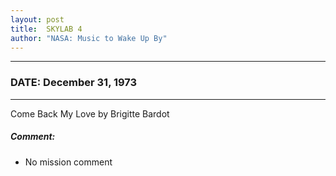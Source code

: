 ```yaml
---
layout: post
title:  SKYLAB 4
author: "NASA: Music to Wake Up By"
---
```


----
### DATE: December 31, 1973
----
Come Back My Love by Brigitte Bardot

##### Comment:
* No mission comment
